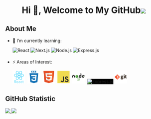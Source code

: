 <h1 align="center">Hi 👋, Welcome to My GitHub<img align='center' src='https://user-images.githubusercontent.com/5713670/87202985-820dcb80-c2b6-11ea-9f56-7ec461c497c3.gif' width='88'></h1>

## About Me
<!-- - 🌱 Fresh Graduate in Computer Science | Pertamina University  -->
- 🔭 I’m currently learning:  
  <div>
    <img src="https://img.shields.io/badge/React_Js-20232A?style=for-the-badge&logo=react&logoColor=61DAFB" alt="React" style="margin-bottom: 5px;" />
    <img src="https://img.shields.io/badge/Next.js-000?logo=nextdotjs&logoColor=fff&style=for-the-badge" alt="Next.js" style="margin-bottom: 5px;" />
    <img src="https://img.shields.io/badge/Node.js-43853d?style=for-the-badge&logo=node.js&logoColor=white" alt="Node.js" style="margin-bottom: 5px;" />
    <img src="https://img.shields.io/badge/Express.js-000000?style=for-the-badge&logo=express&logoColor=white" alt="Express.js" style="margin-bottom: 5px;" />
  </div>

- ⚡ Areas of Interest:  
  <div>
    <img src="https://github.com/devicons/devicon/blob/master/icons/react/react-original-wordmark.svg" title="React" alt="React" width="40" height="40"/>&nbsp;
    <img src="https://github.com/devicons/devicon/blob/master/icons/css3/css3-plain-wordmark.svg" title="CSS3" alt="CSS" width="40" height="40"/>&nbsp;
    <img src="https://github.com/devicons/devicon/blob/master/icons/html5/html5-original.svg" title="HTML5" alt="HTML" width="40" height="40"/>&nbsp;
    <img src="https://github.com/devicons/devicon/blob/master/icons/javascript/javascript-original.svg" title="JavaScript" alt="JavaScript" width="40" height="40"/>&nbsp;
    <img src="https://github.com/devicons/devicon/blob/master/icons/nodejs/nodejs-original-wordmark.svg" title="Node.js" alt="Node.js" width="40" height="40"/>&nbsp;
    <img src="https://img.shields.io/badge/Express.js-000000?style=for-the-badge&logo=express&logoColor=white" alt="Express.js" style="background-color: #000000; margin-bottom: 5px;" />
    <img src="https://github.com/devicons/devicon/blob/master/icons/git/git-original-wordmark.svg" title="Git" alt="Git" width="40" height="40"/>&nbsp;
  </div>

## GitHub Statistic
<p align="left">
<a href="https://github.com/rizalsuryana">
  <img height="150em" src="https://github-readme-stats-eight-theta.vercel.app/api?username=rizalsuryana&show_icons=true&theme=algolia&include_all_commits=true&count_private=true"/>
  <img height="150em" src="https://github-readme-stats-eight-theta.vercel.app/api/top-langs/?username=rizalsuryana&layout=compact&langs_count=8&theme=algolia"/>
</a>
</p>
<!--
## Find Me On
- 🌐 [LinkedIn](https://www.linkedin.com/in/rizalsuryana/)
- 📸 [Instagram](https://instagram.com/zayfalcon) -->

